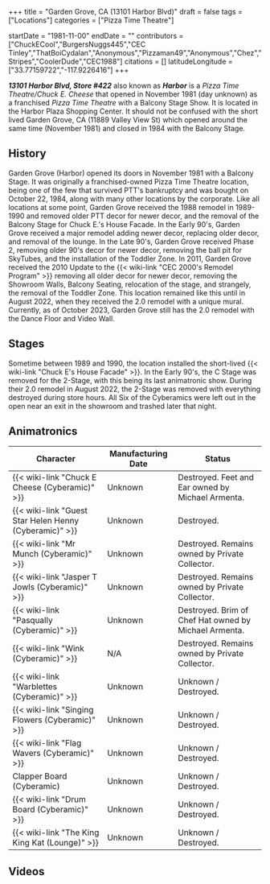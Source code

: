 +++
title = "Garden Grove, CA (13101 Harbor Blvd)"
draft = false
tags = ["Locations"]
categories = ["Pizza Time Theatre"]


startDate = "1981-11-00"
endDate = ""
contributors = ["ChuckECool","BurgersNuggs445","CEC Tinley","ThatBoiCydalan","Anonymous","Pizzaman49","Anonymous","Chez","Stripes","CoolerDude","CEC1988"]
citations = []
latitudeLongitude = ["33.77159722","-117.9226416"]
+++

***13101 Harbor Blvd, Store #422*** also known as ***Harbor*** is a *Pizza Time Theatre/Chuck E. Cheese* that opened in November 1981 (day unknown) as a franchised *Pizza Time Theatre* with a Balcony Stage Show. It is located in the Harbor Plaza Shopping Center. It should not be confused with the short lived Garden Grove, CA (11889 Valley View St) which opened around the same time (November 1981) and closed in 1984 with the Balcony Stage.

## History

Garden Grove (Harbor) opened its doors in November 1981 with a Balcony Stage. It was originally a franchised-owned Pizza Time Theatre location, being one of the few that survived PTT's bankruptcy and was bought on October 22, 1984, along with many other locations by the corporate. Like all locations at some point, Garden Grove received the 1988 remodel in 1989-1990 and removed older PTT decor for newer decor, and the removal of the Balcony Stage for Chuck E.'s House Facade. In the Early 90's, Garden Grove received a major remodel adding newer decor, replacing older decor, and removal of the lounge. In the Late 90's, Garden Grove received Phase 2, removing older 90's decor for newer decor, removing the ball pit for SkyTubes, and the installation of the Toddler Zone. In 2011, Garden Grove received the 2010 Update to the {{< wiki-link "CEC 2000's Remodel Program" >}} removing all older decor for newer decor, removing the Showroom Walls, Balcony Seating, relocation of the stage, and strangely, the removal of the Toddler Zone. This location remained like this until in August 2022, when they received the 2.0 remodel with a unique mural. Currently, as of October 2023, Garden Grove still has the 2.0 remodel with the Dance Floor and Video Wall.

## Stages

Sometime between 1989 and 1990, the location installed the short-lived {{< wiki-link "Chuck E's House Facade" >}}. In the Early 90's, the C Stage was removed for the 2-Stage, with this being its last animatronic show. During their 2.0 remodel in August 2022, the 2-Stage was removed with everything destroyed during store hours. All Six of the Cyberamics were left out in the open near an exit in the showroom and trashed later that night.

## Animatronics

| Character                                                    | Manufacturing Date | Status                                                |
|--------------------------------------------------------------|--------------------|-------------------------------------------------------|
| {{< wiki-link "Chuck E Cheese (Cyberamic)" >}}         | Unknown            | Destroyed. Feet and Ear owned by Michael Armenta.     |
| {{< wiki-link "Guest Star Helen Henny (Cyberamic)" >}} | Unknown            | Destroyed.                                            |
| {{< wiki-link "Mr Munch (Cyberamic)" >}}               | Unknown            | Destroyed. Remains owned by Private Collector.        |
| {{< wiki-link "Jasper T Jowls (Cyberamic)" >}}         | Unknown            | Destroyed. Remains owned by Private Collector.        |
| {{< wiki-link "Pasqually (Cyberamic)" >}}              | Unknown            | Destroyed. Brim of Chef Hat owned by Michael Armenta. |
| {{< wiki-link "Wink (Cyberamic)" >}}                   | N/A                | Destroyed. Remains owned by Private Collector.        |
| {{< wiki-link "Warblettes (Cyberamic)" >}}             | Unknown            | Unknown / Destroyed.                                  |
| {{< wiki-link "Singing Flowers (Cyberamic)" >}}        | Unknown            | Unknown / Destroyed.                                  |
| {{< wiki-link "Flag Wavers (Cyberamic)" >}}            | Unknown            | Unknown / Destroyed.                                  |
| Clapper Board (Cyberamic)                                    | Unknown            | Unknown / Destroyed.                                  |
| {{< wiki-link "Drum Board (Cyberamic)" >}}             | Unknown            | Unknown / Destroyed.                                  |
| {{< wiki-link "The King King Kat (Lounge)" >}}         | Unknown            | Unknown / Destroyed.                                  |

## Videos